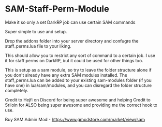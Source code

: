 # SAM-Staff-Perm-Module
Make it so only a set DarkRP job can use certain SAM commands

Super simple to use and setup.

Drop the addons folder into your server directory and confugre the staff_perms.lua file to your liking.

This should allow you to restrict any sort of command to a certain job. I use it for staff perms on DarkRP, but it could be used for other things too.

This is setup as a sam module, so try to leave the folder structure alone if you don't already have any extra SAM modules installed. The staff_perms.lua can be added to your existing sam-modules folder (if you have one) in lua/sam/modules, and you can disregard the folder structure completely.

Credit to Hejfi on Discord for being super awesome and helping
Credit to Sriloin for ALSO being super awesome and providing me the correct hook to use.


Buy SAM Admin Mod - https://www.gmodstore.com/market/view/sam
